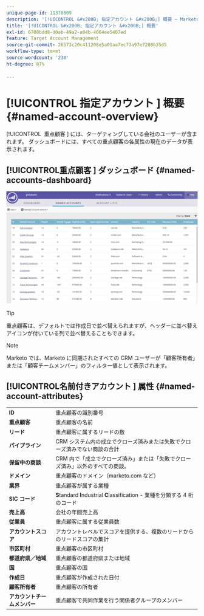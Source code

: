 ```yaml
---
unique-page-id: 11378809
description: '[!UICONTROL &#x200B; 指定アカウント &#x200B;] 概要 – Marketo ドキュメント – 製品ドキュメント'
title: '[!UICONTROL &#x200B; 指定アカウント &#x200B;] 概要'
exl-id: 6708bdd8-d0ab-49a2-a04b-4064ee5407ed
feature: Target Account Management
source-git-commit: 26573c20c411208e5a01aa7ec73a97e7208b35d5
workflow-type: tm+mt
source-wordcount: '238'
ht-degree: 87%

---
```


# [!UICONTROL &#x200B; 指定アカウント &#x200B;] 概要 {#named-account-overview}

[!UICONTROL &#x200B; 重点顧客 &#x200B;] には、ターゲティングしている会社のユーザーが含まれます。 ダッシュボードには、すべての重点顧客の各属性の現在のデータが表示されます。

## [!UICONTROL &#x200B; 重点顧客 &#x200B;] ダッシュボード {#named-accounts-dashboard}

![](assets/one.png)

>[!TIP]
>
>重点顧客は、デフォルトでは作成日で並べ替えられますが、ヘッダーに並べ替えアイコンが付いている列で並べ替えることもできます。

>[!NOTE]
>
>Marketo では、Marketo に同期されたすべての CRM ユーザーが「顧客所有者」または「顧客チームメンバー」のフィルター値として表示されます。

## [!UICONTROL &#x200B; 名前付きアカウント &#x200B;] 属性 {#named-account-attributes}

<table>
 <tbody>
  <tr>
   <td><strong><span class="uicontrol">ID</span></strong></td>
   <td>重点顧客の識別番号</td>
  </tr>
  <tr>
   <td><strong><span class="uicontrol">重点顧客</span></strong></td>
   <td>重点顧客の名前</td>
  </tr>
  <tr>
   <td><strong><span class="uicontrol">リード</span></strong></td>
   <td>重点顧客に属するリードの数</td>
  </tr>
  <tr>
   <td><strong><span class="uicontrol">パイプライン</span></strong></td>
   <td>CRM システム内の成立でクローズ済みまたは失敗でクローズ済みでない商談の合計</td>
  </tr>
  <tr>
   <td><strong><span class="uicontrol">保留中の商談</span></strong></td>
   <td>CRM 内で「成立でクローズ済み」または「失敗でクローズ済み」以外のすべての商談。</td>
  </tr>
  <tr>
   <td><strong><span class="uicontrol">ドメイン</span></strong></td>
   <td>重点顧客のドメイン（marketo.com など）</td>
  </tr>
  <tr>
   <td><strong><span class="uicontrol">業界</span></strong></td>
   <td>重点顧客が属する業種</td>
  </tr>
  <tr>
   <td><strong><span class="uicontrol">SIC コード</span></strong></td>
   <td><span><strong>S</strong>tandard <strong>I</strong>ndustrial <strong>C</strong>lassification - 業種を分類する 4 桁のコード<br></span></td>
  </tr>
  <tr>
   <td><strong><span class="uicontrol">売上高</span></strong></td>
   <td>会社の年間売上高</td>
  </tr>
  <tr>
   <td><strong><span class="uicontrol">従業員</span></strong></td>
   <td>重点顧客に属する従業員数</td>
  </tr>
  <tr>
   <td colspan="1"><strong><span class="uicontrol">アカウントスコア</span></strong></td>
   <td colspan="1">アカウントレベルでスコアを提供する、複数のリードからのリードスコアの集計</td>
  </tr>
  <tr>
   <td colspan="1"><strong><span class="uicontrol">市区町村</span></strong></td>
   <td colspan="1">重点顧客の市区町村</td>
  </tr>
  <tr>
   <td colspan="1"><strong><span class="uicontrol">都道府県／地域</span></strong></td>
   <td colspan="1">重点顧客の都道府県または地域</td>
  </tr>
  <tr>
   <td colspan="1"><strong><span class="uicontrol">国</span></strong></td>
   <td colspan="1">重点顧客の国</td>
  </tr>
  <tr>
   <td colspan="1"><strong><span class="uicontrol">作成日</span></strong></td>
   <td colspan="1">重点顧客が作成された日付</td>
  </tr>
  <tr>
   <td colspan="1"><strong><span class="uicontrol">顧客所有者</span></strong></td>
   <td colspan="1">重点顧客の所有者</td>
  </tr>
  <tr>
   <td colspan="1"><strong><span class="uicontrol">アカウントチームメンバー</span></strong></td>
   <td colspan="1">重点顧客で共同作業を行う関係者グループのメンバー</td>
  </tr>
 </tbody>
</table>
